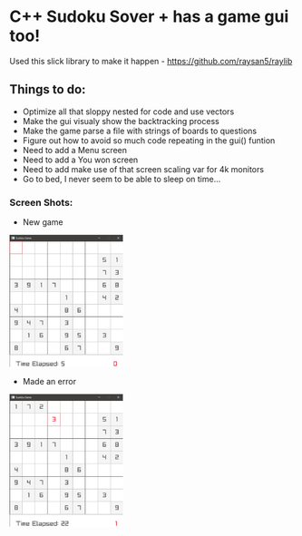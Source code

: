 # C++ Sudoku Sover + has a game gui too!
Used this slick library to make it happen - https://github.com/raysan5/raylib

## Things to do:
- Optimize all that sloppy nested for code and use vectors
- Make the gui visualy show the backtracking process
- Make the game parse a file with strings of boards to questions
- Figure out how to avoid so much code repeating in the gui() funtion
- Need to add a Menu screen
- Need to add a You won screen
- Need to add make use of that screen scaling var for 4k monitors
- Go to bed, I never seem to be able to sleep on time...

### Screen Shots:
- New game
<img src = "/images/New_Game.png" width = "200" >

- Made an error
<img src = "/images/Wrong_Guess.png" width = "200" >
